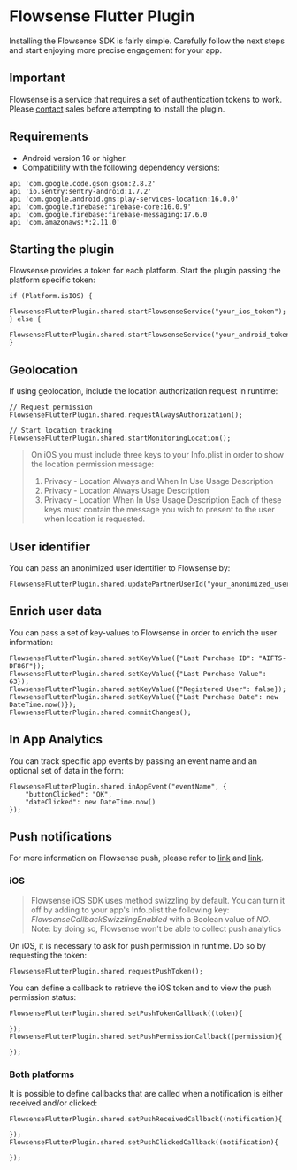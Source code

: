 # Flowsense Flutter Plugin

Installing the Flowsense SDK is fairly simple. Carefully follow the next steps and start enjoying more precise engagement for your app.

## Important

Flowsense is a service that requires a set of authentication tokens to work. Please [contact](contato@flowsense.com.br) sales before attempting to install the plugin.

## Requirements

- Android version 16 or higher.
- Compatibility with the following dependency versions:

```
api 'com.google.code.gson:gson:2.8.2'
api 'io.sentry:sentry-android:1.7.2'
api 'com.google.android.gms:play-services-location:16.0.0'
api 'com.google.firebase:firebase-core:16.0.9'
api 'com.google.firebase:firebase-messaging:17.6.0'
api 'com.amazonaws:*:2.11.0'
```

## Starting the plugin

Flowsense provides a token for each platform. Start the plugin passing the platform specific token:

```
if (Platform.isIOS) {
    FlowsenseFlutterPlugin.shared.startFlowsenseService("your_ios_token");
} else {
    FlowsenseFlutterPlugin.shared.startFlowsenseService("your_android_token");
}
```

## Geolocation

If using geolocation, include the location authorization request in runtime:

```
// Request permission
FlowsenseFlutterPlugin.shared.requestAlwaysAuthorization();

// Start location tracking
FlowsenseFlutterPlugin.shared.startMonitoringLocation();
```

> On iOS you must include three keys to your Info.plist in order to show the location permission message:
> 1. Privacy - Location Always and When In Use Usage Description
> 2. Privacy - Location Always Usage Description
> 3. Privacy - Location When In Use Usage Description
> Each of these keys must contain the message you wish to present to the user when location is requested.

## User identifier

You can pass an anonimized user identifier to Flowsense by:

```
FlowsenseFlutterPlugin.shared.updatePartnerUserId("your_anonimized_user_info");
```

## Enrich user data

You can pass a set of key-values to Flowsense in order to enrich the user information:

```
FlowsenseFlutterPlugin.shared.setKeyValue({"Last Purchase ID": "AIFTS-DF86F"});
FlowsenseFlutterPlugin.shared.setKeyValue({"Last Purchase Value": 63});
FlowsenseFlutterPlugin.shared.setKeyValue({"Registered User": false});
FlowsenseFlutterPlugin.shared.setKeyValue({"Last Purchase Date": new DateTime.now()});
FlowsenseFlutterPlugin.shared.commitChanges();
```

## In App Analytics

You can track specific app events by passing an event name and an optional set of data in the form:

```
FlowsenseFlutterPlugin.shared.inAppEvent("eventName", {
    "buttonClicked": "OK",
    "dateClicked": new DateTime.now()
});
```

## Push notifications

For more information on Flowsense push, please refer to [link](https://docs.flowsense.com.br/pt/android/push_notifications/#notificacoes-push) and [link](https://docs.flowsense.com.br/pt/ios/push_notifications/#notificacoes-push).

### iOS

> Flowsense iOS SDK uses method swizzling by default. You can turn it off by adding to your app's Info.plist the following key: *FlowsenseCallbackSwizzlingEnabled* with a Boolean value of *NO*.
> Note: by doing so, Flowsense won't be able to collect push analytics

On iOS, it is necessary to ask for push permission in runtime. Do so by requesting the token:

```
FlowsenseFlutterPlugin.shared.requestPushToken();
```

You can define a callback to retrieve the iOS token and to view the push permission status:

```
FlowsenseFlutterPlugin.shared.setPushTokenCallback((token){

});
FlowsenseFlutterPlugin.shared.setPushPermissionCallback((permission){

});
```

### Both platforms

It is possible to define callbacks that are called when a notification is either received and/or clicked:

```
FlowsenseFlutterPlugin.shared.setPushReceivedCallback((notification){
    
});
FlowsenseFlutterPlugin.shared.setPushClickedCallback((notification){

});
```
